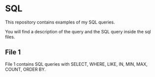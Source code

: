 # SQL

This repository contains examples of my SQL queries. 

You will find a description of the query and the SQL query inside the sql files.

## File 1

File 1 contains SQL queries with SELECT, WHERE, LIKE, IN, MIN, MAX, COUNT, ORDER BY.
